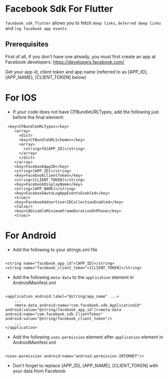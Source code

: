 # Facebook Sdk For Flutter

`facebook_sdk_flutter` allows you to fetch `deep links`, `deferred deep links`
and `log facebook app events`.

## Prerequisites

First of all, if you don't have one already, you must first create an app at Facebook
developers: https://developers.facebook.com/

Get your app id, client token and app name
(referred to as [APP_ID], [APP_NAME], [CLIENT_TOKEN] below)

# For IOS

* If your code does not have CFBundleURLTypes, add the following just before the final </dict>
  element:

```
 <key>CFBundleURLTypes</key>
    <array>
      <dict>
      <key>CFBundleURLSchemes</key>
      <array>
        <string>fb[APP_ID]</string>
      </array>
      </dict>
    </array>
    <key>FacebookAppID</key>
    <string>[APP_ID]</string>
    <key>FacebookClientToken</key>
    <string>[CLIENT_TOKEN]</string>
    <key>FacebookDisplayName</key>
    <string>[APP_NAME]</string>
	<key>FacebookAutoLogAppEventsEnabled</key>
	<true/>
	<key>FacebookAdvertiserIDCollectionEnabled</key>
	<false/>
	<key>CADisableMinimumFrameDurationOnPhone</key>
	<true/>
```

# For Android

* Add the following to your strings.xml file

```

<string name="facebook_app_id">[APP_ID]</string>
<string name="facebook_client_token">[CLIENT_TOKEN]</string>

```

* Add the following `meta-data` to the `application` element in AndroidManifest.xml

```

<application android:label="@string/app_name" ...>
    ...
    <meta-data android:name="com.facebook.sdk.ApplicationId" android:value="@string/facebook_app_id"/><meta-data android:name="com.facebook.sdk.ClientToken" android:value="@string/facebook_client_token"/>
    ...
</application>

```

* Add the following `uses-permission` element after `application` element in AndroidManifest.xml

```

<uses-permission android:name="android.permission.INTERNET"/>

```

* Don't forget to replace [APP_ID], [APP_NAME], [CLIENT_TOKEN] with your data from Facebook

